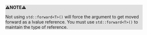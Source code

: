 <div style="margin:2em; background-color: #e0e0e0;">

<strong>⚠️NOTE️️️⚠️</strong>

Not using `std::forward<T>()` will force the argument to get moved forward as a lvalue reference. You must use `std::forward<T>()` to maintain the type of reference.
</div>

